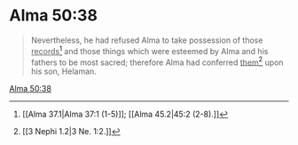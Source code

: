 # Alma 50:38

> Nevertheless, he had refused Alma to take possession of those <u>records</u>[^a] and those things which were esteemed by Alma and his fathers to be most sacred; therefore Alma had conferred <u>them</u>[^b] upon his son, Helaman.

[Alma 50:38](https://www.churchofjesuschrist.org/study/scriptures/bofm/alma/50?lang=eng&id=p38#p38)


[^a]: [[Alma 37.1|Alma 37:1 (1-5)]]; [[Alma 45.2|45:2 (2-8).]]
[^b]: [[3 Nephi 1.2|3 Ne. 1:2.]]
